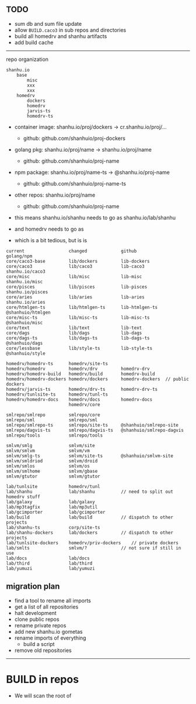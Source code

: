 ## TODO

- sum db and sum file update
- allow `BUILD.caco3` in sub repos and directories
- build all homedrv and shanhu artifacts
- add build cache

----

repo organization

````
shanhu.io
	base
		misc
		xxx
		xxx
	homedrv
		dockers
		homedrv
		jarvis-ts
		homedrv-ts
````

- container image: shanhu.io/proj/dockers -> cr.shanhu.io/proj/...
	- github: github.com/shanhuio/proj-dockers
- golang pkg: shanhu.io/proj/name -> shanhu.io/proj/name
	- github: github.com/shanhuio/proj-name
- npm package: shanhu.io/proj/name-ts -> @shanhu.io/proj-name
	- github: github.com/shanhuio/proj-name-ts
- other repos: shanhu.io/proj/name
	- github: github.com/shanhuio/proj-name

- this means shanhu.io/shanhu needs to go as shanhu.io/lab/shanhu
- and homedrv needs to go as
- which is a bit tedious, but is is 

````
current					changed				github				golang/npm
core/caco3-base			lib/dockers			lib-dockers
core/caco3				lib/caco3			lib-caco3			shanhu.io/caco3
core/misc				lib/misc			lib-misc            shanhu.io/misc
core/pisces				lib/pisces			lib-pisces          shanhu.io/pisces
core/aries				lib/aries			lib-aries           shanhu.io/aries
core/htmlgen-ts			lib/htmlgen-ts		lib-htmlgen-ts		@shanhuio/htmlgen
core/misc-ts			lib/misc-ts			lib-misc-ts			@shanhuio/misc
core/text				lib/text			lib-text
core/dags               lib/dags            lib-dags
core/dags-ts			lib/dags-ts			lib-dags-ts			@shanhuio/dags
core/lessbase			lib/style-ts		lib-style-ts		@shanhuio/style

homedrv/homedrv-ts 		homedrv/site-ts
homedrv/homedrv			homedrv/drv			homedrv-drv
homedrv/homedrv-build	homedrv/build		homedrv-build
homedrv/homedrv-dockers	homedrv/dockers		homedrv-dockers  // public dockers
homedrv/jarvis-ts		homedrv/drv-ts		homedrv-drv-ts
homedrv/tunlsite-ts		homedrv/tunl-ts
homedrv/homedrv-docs	homedrv/docs		homedrv-docs
						homedrv/core

smlrepo/smlrepo			smlrepo/core
smlrepo/sml				smlrepo/sml         
smlrepo/smlrepo-ts		smlrepo/site-ts     @shanhuio/smlrepo-site
smlrepo/dagvis-ts		smlrepo/dagvis-ts   @shanhuio/smlrepo-dagvis
smlrepo/tools			smlrepo/tools

smlvm/smlg				smlvm/site
smlvm/smlvm				smlvm/vm
smlvm/smlg-ts			smlvm/site-ts       @shanhuio/smlvm-site
smlvm/smldriod			smlvm/droid
smlvm/smlos				smlvm/os
smlvm/smlhome			smlvm/gbase
smlvm/gtutor			smlvm/gtutor

lab/tunlsite			homedrv/tunl
lab/shanhu				lab/shanhu			// need to split out homedrv stuff
lab/galaxy				lab/galaxy
lab/mp3tagfix			lab/mp3util
lab/gcimporter			lab/gcimporter
lab/build				lab/build			// dispatch to other projects
lab/shanhu-ts			corp/site-ts
lab/shanhu-dockers		lab/dockers			// dispatch to other projects
lab/tunlsite-dockers	homedrv/priv-dockers	// private dockers
lab/smlts				smlvm/?				// not sure if still in use
lab/docs				lab/docs
lab/third				lab/third
lab/yumuzi				lab/yumuzi

````

## migration plan

- find a tool to rename all imports
- get a list of all repositories
- halt development
- clone public repos
- rename private repos
- add new shanhu.io gometas
- rename imports of everything
	- build a script
- remove old repositories

----

# BUILD in repos

- We will scan the root of 